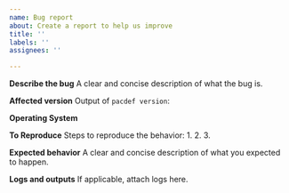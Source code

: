 ```yaml
---
name: Bug report
about: Create a report to help us improve
title: ''
labels: ''
assignees: ''

---
```


**Describe the bug**
A clear and concise description of what the bug is.

**Affected version**
Output of `pacdef version`: 

**Operating System**

**To Reproduce**
Steps to reproduce the behavior:
1.
2.
3.

**Expected behavior**
A clear and concise description of what you expected to happen.

**Logs and outputs**
If applicable, attach logs here.
